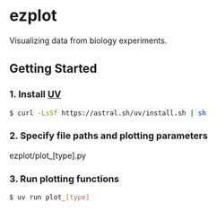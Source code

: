 # ezplot

Visualizing data from biology experiments.

## Getting Started

### 1. Install [UV](https://docs.astral.sh/uv/getting-started/installation/)

```bash
$ curl -LsSf https://astral.sh/uv/install.sh | sh
```

### 2. Specify file paths and plotting parameters

ezplot/plot\_[type].py

### 3. Run plotting functions

```bash
$ uv run plot_[type]
```

